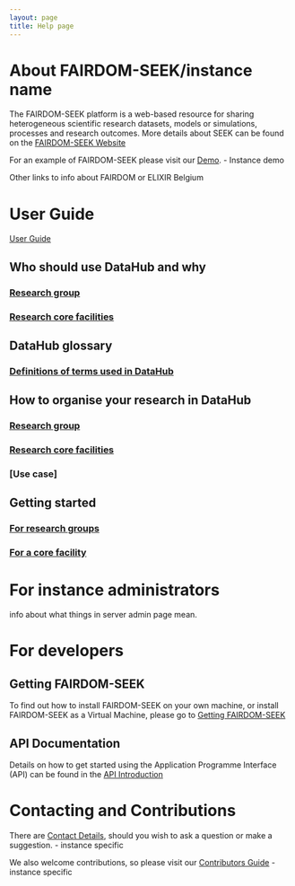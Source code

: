 ```yaml
---
layout: page
title: Help page
---
```


# About FAIRDOM-SEEK/instance name

The FAIRDOM-SEEK platform is a web-based resource for sharing heterogeneous scientific research datasets, 
models or simulations, processes and research outcomes. More details about SEEK can be found on the [FAIRDOM-SEEK Website](https://seek4science.org)

For an example of FAIRDOM-SEEK please visit our [Demo](http://demo.seek4science.org). - Instance demo

Other links to info about FAIRDOM or ELIXIR Belgium

# User Guide
[User Guide](/help/user-guide/index.html)

## Who should use DataHub and why
### [Research group]()
### [Research core facilities]()

## DataHub glossary
### [Definitions of terms used in DataHub](help/datahub/glossary.html)

## How to organise your research in DataHub
### [Research group]()
### [Research core facilities ]()
### [Use case]

## Getting started
### [For research groups](help/datahub/start-for-research-group.md)
### [For a core facility]()

# For instance administrators
info about what things in server admin page mean.

# For developers

## Getting FAIRDOM-SEEK

To find out how to install FAIRDOM-SEEK on your own machine, or install FAIRDOM-SEEK as a Virtual Machine, please go to [Getting FAIRDOM-SEEK](get-seek.html)

## API Documentation

Details on how to get started using the Application Programme Interface (API) can be found in the [API Introduction](/help/user-guide/api.html) 

# Contacting and Contributions

There are [Contact Details](/contacting-us.html), should you wish to ask a question or make a suggestion. - instance specific

We also welcome contributions, so please visit our [Contributors Guide](/contributing.html) - instance specific


